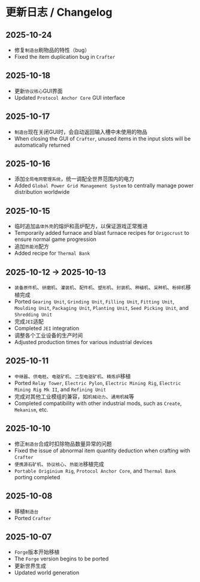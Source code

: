 # 更新日志 / Changelog
## 2025-10-24
- 修复`制造台`刷物品的特性（bug）
- Fixed the item duplication bug in `Crafter`

## 2025-10-18
- 更新`协议核心`GUI界面
- Updated `Protocol Anchor Core` GUI interface

## 2025-10-17
- `制造台`现在关闭GUI时，会自动返回输入槽中未使用的物品
- When closing the GUI of `Crafter`, unused items in the input slots will be automatically returned

## 2025-10-16
- 添加`全局电网管理系统`，统一调配全世界范围内的电力
- Added `Global Power Grid Management System` to centrally manage power distribution worldwide

## 2025-10-15
- 临时追加`晶体外壳`的熔炉和高炉配方，以保证游戏正常推进
- Temporarily added furnace and blast furnace recipes for `Origocrust` to ensure normal game progression
- 追加`热能池`配方
- Added recipe for `Thermal Bank`

## 2025-10-12 -> 2025-10-13
- `装备原件机`、`研磨机`、`灌装机`、`配件机`、`塑形机`、`封装机`、`种植机`、`采种机`、`粉碎机`移植完成
- Ported `Gearing Unit`, `Grinding Unit`, `Filling Unit`, `Fitting Unit`, `Moulding Unit`, `Packaging Unit`, `Planting Unit`, `Seed Picking Unit`, and `Shredding Unit`
- 完成`JEI`适配
- Completed `JEI` integration
- 调整各个工业设备的生产时间
- Adjusted production times for various industrial devices

## 2025-10-11
- `中继器`、`供电桩`、`电驱矿机`、`二型电驱矿机`、`精炼炉`移植
- Ported `Relay Tower`, `Electric Pylon`, `Electric Mining Rig`, `Electric Mining Rig Mk II`, and `Refining Unit`
- 完成对其他工业模组的兼容，如`机械动力`、`通用机械`等
- Completed compatibility with other industrial mods, such as `Create`, `Mekanism`, etc.

## 2025-10-10
- 修正`制造台`合成时扣除物品数量异常的问题
- Fixed the issue of abnormal item quantity deduction when crafting with `Crafter`
- `便携源石矿机`、`协议核心`、`热能池`移植完成
- `Portable Originium Rig`, `Protocol Anchor Core`, and `Thermal Bank` porting completed

## 2025-10-08
- 移植`制造台`
- Ported `Crafter`

## 2025-10-07
- `Forge`版本开始移植
- The `Forge` version begins to be ported
- 更新世界生成
- Updated world generation